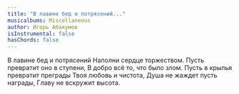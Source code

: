 ```yaml
---
title: "В лавине бед и потрясений..."
musicalbums: Miscellaneous
author: Игорь Абакумов
isInstrumental: false
hasChords: false
---
```


В лавине бед и потрясений
Наполни сердце торжеством.
Пусть превратит оно в ступени,
В добро всё то, что было злом.
Пусть в крылья превратит преграды
Твоя любовь и чистота,
Душа не жаждет пусть награды,
Главу не вскружит высота.
